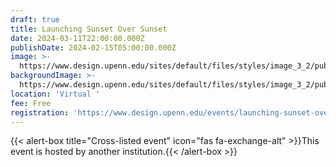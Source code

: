 ```yaml
---
draft: true
title: Launching Sunset Over Sunset
date: 2024-03-11T22:00:00.000Z
publishDate: 2024-02-15T05:00:00.000Z
image: >-
  https://www.design.upenn.edu/sites/default/files/styles/image_3_2/public/images/Screenshot%202024-02-04%20at%202.51.53%20PM.jpeg?h=95214cc9&itok=u260bH6h
backgroundImage: >-
  https://www.design.upenn.edu/sites/default/files/styles/image_3_2/public/images/Screenshot%202024-02-04%20at%202.51.53%20PM.jpeg?h=95214cc9&itok=u260bH6h
location: 'Virtual '
fee: Free
registration: 'https://www.design.upenn.edu/events/launching-sunset-over-sunset'
---
```


{{\< alert-box title="Cross-listed event" icon="fas fa-exchange-alt" >}}This event is hosted by another institution.{{\< /alert-box >}}
